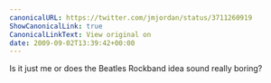 ```yaml
---
canonicalURL: https://twitter.com/jmjordan/status/3711260919
ShowCanonicalLink: true
CanonicalLinkText: View original on
date: 2009-09-02T13:39:42+00:00
---
```

Is it just me or does the Beatles Rockband idea sound really boring?